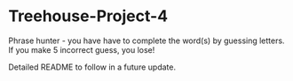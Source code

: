 # Treehouse-Project-4

Phrase hunter - you have have to complete the word(s) by guessing letters. If you make 5 incorrect guess, you lose!

Detailed README to follow in a future update.